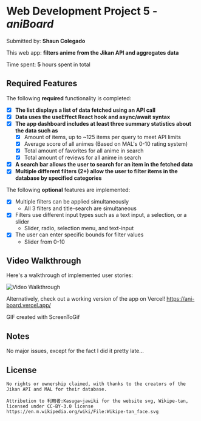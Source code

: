 # Web Development Project 5 - *aniBoard*

Submitted by: **Shaun Colegado**

This web app: **filters anime from the Jikan API and aggregates data**

Time spent: **5** hours spent in total

## Required Features

The following **required** functionality is completed:

- [X] **The list displays a list of data fetched using an API call**
- [X] **Data uses the useEffect React hook and async/await syntax**
- [X] **The app dashboard includes at least three summary statistics about the data such as**
  - [X] Amount of items, up to ~125 items per query to meet API limits
  - [X] Average score of all animes (Based on MAL's 0-10 rating system)
  - [X] Total amount of favorites for all anime in search
  - [X] Total amount of reviews for all anime in search
- [X] **A search bar allows the user to search for an item in the fetched data**
- [X] **Multiple different filters (2+) allow the user to filter items in the database by specified categories**

The following **optional** features are implemented:

- [X] Multiple filters can be applied simultaneously
    - All 3 filters and title-search are simultaneous
- [X] Filters use different input types such as a text input, a selection, or a slider
    - Slider, radio, selection menu, and text-input
- [X] The user can enter specific bounds for filter values
    - Slider from 0-10

## Video Walkthrough

Here's a walkthrough of implemented user stories:

<img src='walkthrough.gif' title='Video Walkthrough' width='' alt='Video Walkthrough' />

Alternatively, check out a working version of the app on Vercel!
https://ani-board.vercel.app/

GIF created with ScreenToGif

## Notes

No major issues, except for the fact I did it pretty late...

## License

    No rights or ownership claimed, with thanks to the creators of the Jikan API and MAL for their database.

    Attribution to 利用者:Kasuga~jawiki for the website svg, Wikipe-tan, licensed under CC-BY-3.0 license
    https://en.m.wikipedia.org/wiki/File:Wikipe-tan_face.svg